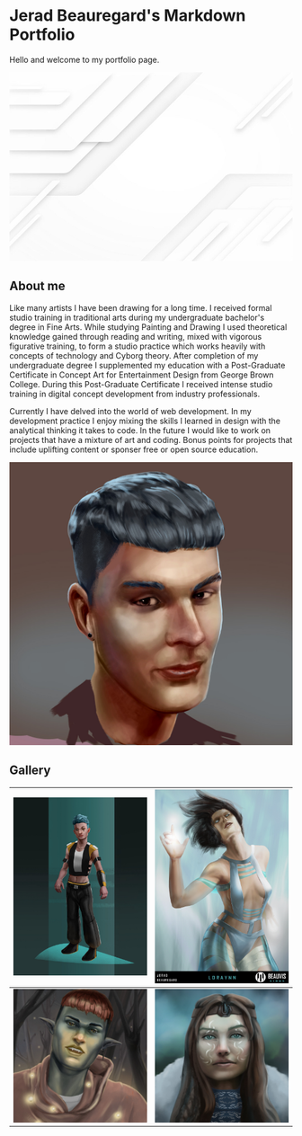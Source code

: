 # Jerad Beauregard's Markdown Portfolio #

Hello and welcome to my portfolio page.

![abstract](./images/paper-style-white-monochrome-background_23-2149023490.jpg)

## About me ##

Like many artists I have been drawing for a long time. I received formal studio training in
traditional arts during my undergraduate bachelor's degree in Fine Arts. While studying Painting
and Drawing I used theoretical knowledge gained through reading and writing, mixed with
vigorous figurative training, to form a studio practice which works heavily with concepts of
technology and Cyborg theory. After completion of my undergraduate degree I supplemented
my education with a Post-Graduate Certificate in Concept Art for Entertainment Design from
George Brown College. During this Post-Graduate Certificate I received intense studio training
in digital concept development from industry professionals.


Currently I have delved into the world of web development. In my development practice I enjoy mixing the 
skills I learned in design with the analytical thinking it takes to code. In the future I would like to work on
projects that have a mixture of art and coding. Bonus points for projects that include uplifting content or sponser
free or open source education.

![portrait](./images/jerx-beauregard-self-portrait-icon.jpg)

## Gallery ##
|![image1](./images/jerx-beauregard-charater-walk-boy.jpg) |![image2](./images/jerx-beauregard-lorayn-final.jpg) |
|------------------------|---------------------------|
|![image3](./images/jerx-beauregard-goblin-self-jan-final-piece-flat.jpg) | ![image4](./images/jerx-beauregard-shaman-woman-portrait-edit.jpg) |

